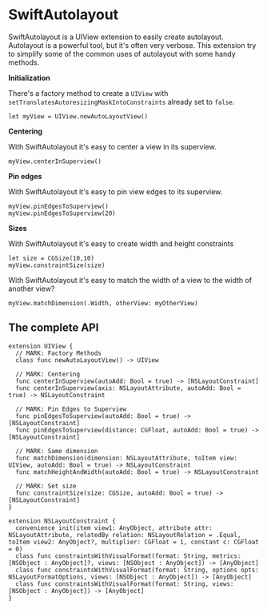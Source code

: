 SwiftAutolayout
===============

SwiftAutolayout is a UIView extension to easily create autolayout.
Autolayout is a powerful tool, but it's often very verbose. This extension try to simplify some of the common uses of autolayout with some handy methods.

**Initialization**

There's a factory method to create a `UIView` with `setTranslatesAutoresizingMaskIntoConstraints` already set to `false`.

```
let myView = UIView.newAutoLayoutView()
```

**Centering**

With SwiftAutolayout it's easy to center a view in its superview.

```
myView.centerInSuperview()
```

**Pin edges**

With SwiftAutolayout it's easy to pin view edges to its superview.

```
myView.pinEdgesToSuperview()
myView.pinEdgesToSuperview(20)
```

**Sizes**

With SwiftAutolayout it's easy to create width and height constraints

```
let size = CGSize(10,10)
myView.constraintSize(size)
```

With SwiftAutolayout it's easy to match the width of a view to the width of another view?

```
myView.matchDimension(.Width, otherView: myOtherView)
```

The complete API
---

```
extension UIView {
  // MARK: Factory Methods
  class func newAutoLayoutView() -> UIView

  // MARK: Centering
  func centerInSuperview(autoAdd: Bool = true) -> [NSLayoutConstraint]
  func centerInSuperview(axis: NSLayoutAttribute, autoAdd: Bool = true) -> NSLayoutConstraint

  // MARK: Pin Edges to Superview
  func pinEdgesToSuperview(autoAdd: Bool = true) -> [NSLayoutConstraint]
  func pinEdgesToSuperview(distance: CGFloat, autoAdd: Bool = true) -> [NSLayoutConstraint]

  // MARK: Same dimension
  func matchDimension(dimension: NSLayoutAttribute, toItem view: UIView, autoAdd: Bool = true) -> NSLayoutConstraint
  func matchHeightAndWidth(autoAdd: Bool = true) -> NSLayoutConstraint

  // MARK: Set size
  func constraintSize(size: CGSize, autoAdd: Bool = true) -> [NSLayoutConstraint]
}

extension NSLayoutConstraint {
  convenience init(item view1: AnyObject, attribute attr: NSLayoutAttribute, relatedBy relation: NSLayoutRelation = .Equal, toItem view2: AnyObject?, multiplier: CGFloat = 1, constant c: CGFloat = 0)
  class func constraintsWithVisualFormat(format: String, metrics: [NSObject : AnyObject]?, views: [NSObject : AnyObject]) -> [AnyObject]
  class func constraintsWithVisualFormat(format: String, options opts: NSLayoutFormatOptions, views: [NSObject : AnyObject]) -> [AnyObject]
  class func constraintsWithVisualFormat(format: String, views: [NSObject : AnyObject]) -> [AnyObject]
}
```




